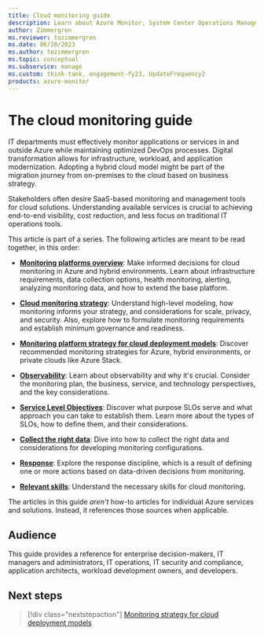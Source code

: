```yaml
---
title: Cloud monitoring guide
description: Learn about Azure Monitor, System Center Operations Manager, and the recommended strategy for monitoring each of the cloud deployment models.
author: Zimmergren
ms.reviewer: tozimmergren
ms.date: 06/20/2023
ms.author: tozimmergren
ms.topic: conceptual
ms.subservice: manage
ms.custom: think-tank, engagement-fy23, UpdateFrequency2
products: azure-monitor
---
```


# The cloud monitoring guide

IT departments must effectively monitor applications or services in and outside Azure while maintaining optimized DevOps processes. Digital transformation allows for infrastructure, workload, and application modernization. Adopting a hybrid cloud model might be part of the migration journey from on-premises to the cloud based on business strategy.

Stakeholders often desire SaaS-based monitoring and management tools for cloud solutions. Understanding available services is crucial to achieving end-to-end visibility, cost reduction, and less focus on traditional IT operations tools.

This article is part of a series. The following articles are meant to be read together, in this order:

- **[Monitoring platforms overview](./platform-overview.md)**: Make informed decisions for cloud monitoring in Azure and hybrid environments. Learn about infrastructure requirements, data collection options, health monitoring, alerting, analyzing monitoring data, and how to extend the base platform.

- **[Cloud monitoring strategy](../../strategy/monitoring-strategy.md)**: Understand high-level modeling, how monitoring informs your strategy, and considerations for scale, privacy, and security. Also, explore how to formulate monitoring requirements and establish minimum governance and readiness.

- **[Monitoring platform strategy for cloud deployment models](./cloud-models-monitor-overview.md)**: Discover recommended monitoring strategies for Azure, hybrid environments, or private clouds like Azure Stack.

- **[Observability](./observability.md)**: Learn about observability and why it's crucial. Consider the monitoring plan, the business, service, and technology perspectives, and the key considerations.

- **[Service Level Objectives](./service-level-objectives.md)**: Discover what purpose SLOs serve and what approach you can take to establish them. Learn more about the types of SLOs, how to define them, and their considerations.

- **[Collect the right data](./data-collection.md)**: Dive into how to collect the right data and considerations for developing monitoring configurations.

- **[Response](./response.md)**: Explore the response discipline, which is a result of defining one or more actions based on data-driven decisions from monitoring.

- **[Relevant skills](./suggested-skills.md)**: Understand the necessary skills for cloud monitoring.

The articles in this guide _aren't_ how-to articles for individual Azure services and solutions. Instead, it references those sources when applicable.

## Audience

This guide provides a reference for enterprise decision-makers, IT managers and administrators, IT operations, IT security and compliance, application architects, workload development owners, and developers.

## Next steps

> [!div class="nextstepaction"]
> [Monitoring strategy for cloud deployment models](./platform-overview.md)
